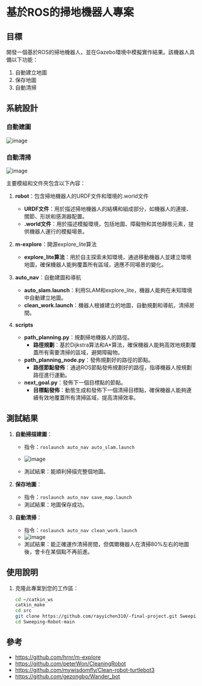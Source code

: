 # 基於ROS的掃地機器人專案

## 目標
開發一個基於ROS的掃地機器人，並在Gazebo環境中模擬實作結果。該機器人具備以下功能：
1. 自動建立地圖
2. 保存地圖
3. 自動清掃

## 系統設計
### 自動建圖
![image](https://github.com/rayyichen310/-final-project/assets/173726579/646e153f-5165-44c4-a70b-c9b5e23c5cba)


### 自動清掃
![image](https://github.com/rayyichen310/-final-project/assets/173726579/7d7946f2-4431-484b-8f9d-ac9aa6aa40fb)


主要模組和文件夾包含以下內容：

1. **robot**：包含掃地機器人的URDF文件和環境的.world文件
   - **URDF文件**：用於描述掃地機器人的結構和組成部分，如機器人的連接、關節、形狀和感測器配置。
   - **.world文件**：用於描述模擬環境，包括地圖、障礙物和其他靜態元素，提供機器人運行的模擬場景。

2. **m-explore**：開源explore_lite算法
   - **explore_lite算法**：用於自主探索未知環境，通過移動機器人並建立環境地圖，確保機器人能夠覆蓋所有區域，適應不同場景的變化。

3. **auto_nav**：自動建圖和導航
   - **auto_slam.launch**：利用SLAM和explore_lite，機器人能夠在未知環境中自動建立地圖。
   - **clean_work.launch**：機器人根據建立的地圖，自動規劃和導航，清掃房間。

4. **scripts**
   - **path_planning.py**：規劃掃地機器人的路徑。
     - **路徑規劃**：基於Dijkstra算法和A*算法，確保機器人能夠高效地規劃覆蓋所有需要清掃的區域，避開障礙物。
   - **path_planning_node.py**：發佈規劃好的路徑的節點。
     - **路徑節點發佈**：通過ROS節點發佈規劃好的路徑，指導機器人按規劃路徑進行運動。
   - **next_goal.py**：發佈下一個目標點的節點。
     - **目標點發佈**：動態生成和發佈下一個清掃目標點，確保機器人能夠連續有效地覆蓋所有清掃區域，提高清掃效率。

## 測試結果

1. **自動掃描建圖**：
   - 指令：`roslaunch auto_nav auto_slam.launch`
   - ![image](https://github.com/rayyichen310/-final-project/assets/173726579/443390b1-6591-4f50-8ae0-763408622925)

   - 測試結果：能順利掃描完整個地圖。

2. **保存地圖**：
   - 指令：`roslaunch auto_nav save_map.launch`
   - 測試結果：地圖保存成功。

3. **自動清掃**：
   - 指令：`roslaunch auto_nav clean_work.launch`
   - ![image](https://github.com/rayyichen310/-final-project/assets/173726579/72ef3836-5306-4fe0-af04-c4f52880f0f9)
   - 測試結果：能正確運作清掃房間，但偶爾機器人在清掃80%左右的地圖後，會卡在某個點不再前進。

## 使用說明

1. 克隆此專案到您的工作區：
   ```bash
   cd ~/catkin_ws
   catkin_make
   cd src 
   git clone https://github.com/rayyichen310/-final-project.git Sweeping-Robot-main
   cd Sweeping-Robot-main


## 參考
- https://github.com/hrnr/m-explore
- https://github.com/peterWon/CleaningRobot
- https://github.com/mywisdomfly/Clean-robot-turtlebot3
- https://github.com/gezongbo/Wander_bot


